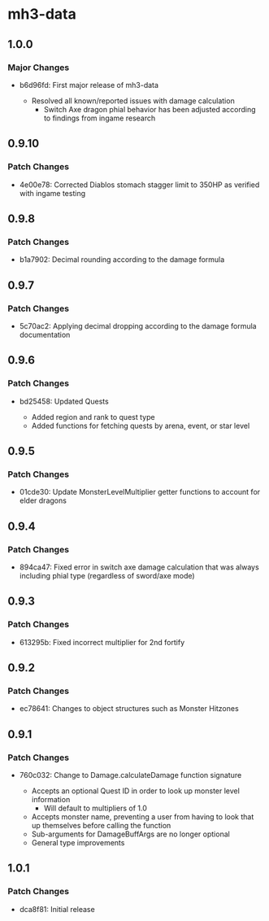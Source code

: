 # mh3-data

## 1.0.0

### Major Changes

- b6d96fd: First major release of mh3-data

  - Resolved all known/reported issues with damage calculation
    - Switch Axe dragon phial behavior has been adjusted according to findings from ingame research

## 0.9.10

### Patch Changes

- 4e00e78: Corrected Diablos stomach stagger limit to 350HP as verified with ingame testing

## 0.9.8

### Patch Changes

- b1a7902: Decimal rounding according to the damage formula

## 0.9.7

### Patch Changes

- 5c70ac2: Applying decimal dropping according to the damage formula documentation

## 0.9.6

### Patch Changes

- bd25458: Updated Quests

  - Added region and rank to quest type
  - Added functions for fetching quests by arena, event, or star level

## 0.9.5

### Patch Changes

- 01cde30: Update MonsterLevelMultiplier getter functions to account for elder dragons

## 0.9.4

### Patch Changes

- 894ca47: Fixed error in switch axe damage calculation that was always including phial type (regardless of sword/axe mode)

## 0.9.3

### Patch Changes

- 613295b: Fixed incorrect multiplier for 2nd fortify

## 0.9.2

### Patch Changes

- ec78641: Changes to object structures such as Monster Hitzones

## 0.9.1

### Patch Changes

- 760c032: Change to Damage.calculateDamage function signature

  - Accepts an optional Quest ID in order to look up monster level information
    - Will default to multipliers of 1.0
  - Accepts monster name, preventing a user from having to look that up themselves before calling the function
  - Sub-arguments for DamageBuffArgs are no longer optional
  - General type improvements

## 1.0.1

### Patch Changes

- dca8f81: Initial release
